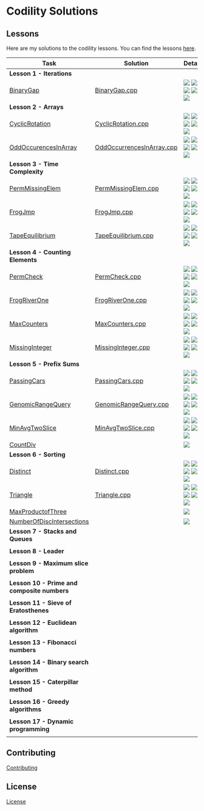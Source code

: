 # Codility Solutions

## Lessons

Here are my solutions to the codility lessons.  You can find the lessons [here](https://app.codility.com/programmers/lessons/1-iterations/).

| Task | Solution | Details  |  
| ---- | -------- | ------- |
| **Lesson 1 - Iterations**| |
|[BinaryGap](https://app.codility.com/programmers/lessons/1-iterations/binary_gap/) | [BinaryGap.cpp](Lesson%2001%20-%20Iterations/BinaryGap.cpp) | ![](https://img.shields.io/badge/difficulty-painless-81c1e1.svg) ![](https://img.shields.io/badge/task%20score-100%25-green.svg) ![](https://img.shields.io/badge/correctness-100%25-green.svg) ![](https://img.shields.io/badge/performance-N%2FA-lightgrey.svg) ![](https://img.shields.io/badge/time%20complexity-N%2FA-lightgrey.svg) |
| **Lesson 2 - Arrays**| | | | | | |
| [CyclicRotation](https://app.codility.com/programmers/lessons/2-arrays/cyclic_rotation/) | [CyclicRotation.cpp](Lesson%2002%20-%20Arrays/CyclicRotation.cpp) | ![](https://img.shields.io/badge/difficulty-painless-81c1e1.svg) ![](https://img.shields.io/badge/task%20score-100%25-green.svg) ![](https://img.shields.io/badge/correctness-100%25-green.svg) ![](https://img.shields.io/badge/performance-N%2FA-lightgrey.svg) ![](https://img.shields.io/badge/time%20complexity-N%2FA-lightgrey.svg) |
| [OddOccurencesInArray](https://app.codility.com/programmers/lessons/2-arrays/odd_occurrences_in_array/) |  [OddOccurrencesInArray.cpp](Lesson%2002%20-%20Arrays/OddOccurrencesInArray.cpp) | ![](https://img.shields.io/badge/difficulty-painless-81c1e1.svg) ![](https://img.shields.io/badge/task%20score-100%25-green.svg) ![](https://img.shields.io/badge/correctness-100%25-green.svg) ![](https://img.shields.io/badge/performance-100%25-green.svg) ![](https://img.shields.io/badge/time%20complexity-O%28N%29%20or%20O%28N%2Alog%28N%29%29-lightgrey.svg) |
| **Lesson 3 - Time Complexity** | | | | | | |
|[PermMissingElem](https://app.codility.com/programmers/lessons/3-time_complexity/perm_missing_elem/) | [PermMissingElem.cpp](Lesson%2003%20-%20Time%20Complexity/PermMissingElem.cpp) | ![](https://img.shields.io/badge/difficulty-painless-81c1e1.svg) ![](https://img.shields.io/badge/task%20score-100%25-green.svg) ![](https://img.shields.io/badge/correctness-100%25-green.svg) ![](https://img.shields.io/badge/performance-100%25-green.svg) ![](https://img.shields.io/badge/time%20complexity-O%28N%29%20or%20O%28N%2Alog%28N%29%29-lightgrey.svg) |
|[FrogJmp](https://app.codility.com/programmers/lessons/3-time_complexity/frog_jmp/) | [FrogJmp.cpp](Lesson%2003%20-%20Time%20Complexity/FrogJmp.cpp) | ![](https://img.shields.io/badge/difficulty-painless-81c1e1.svg) ![](https://img.shields.io/badge/task%20score-100%25-green.svg) ![](https://img.shields.io/badge/correctness-100%25-green.svg) ![](https://img.shields.io/badge/performance-100%25-green.svg) ![](https://img.shields.io/badge/time%20complexity-O%281%29-lightgrey.svg) |
|[TapeEquilibrium](https://app.codility.com/programmers/lessons/3-time_complexity/tape_equilibrium/) | [TapeEquilibrium.cpp](Lesson%2003%20-%20Time%20Complexity/TapeEquilibrium.cpp) | ![](https://img.shields.io/badge/difficulty-painless-81c1e1.svg) ![](https://img.shields.io/badge/task%20score-100%25-green.svg) ![](https://img.shields.io/badge/correctness-100%25-green.svg) ![](https://img.shields.io/badge/performance-100%25-green.svg) ![](https://img.shields.io/badge/time%20complexity-O%28N%29-lightgrey.svg) |
| **Lesson 4 - Counting Elements**| | | | | | |
| [PermCheck](https://app.codility.com/programmers/lessons/4-counting_elements/perm_check/) | [PermCheck.cpp](Lesson%2004%20-%20Counting%20Elements/PermCheck.cpp) | ![](https://img.shields.io/badge/difficulty-painless-81c1e1.svg) ![](https://img.shields.io/badge/task%20score-100%25-green.svg) ![](https://img.shields.io/badge/correctness-100%25-green.svg) ![](https://img.shields.io/badge/performance-100%25-green.svg) ![](https://img.shields.io/badge/time%20complexity-O%28N%29%20or%20O%28N%2Alog%28N%29%29-lightgrey.svg) |
| [FrogRiverOne](https://app.codility.com/programmers/lessons/4-counting_elements/frog_river_one/) | [FrogRiverOne.cpp](Lesson%2004%20-%20Counting%20Elements/FrogRiverOne.cpp) | ![](https://img.shields.io/badge/difficulty-painless-81c1e1.svg) ![](https://img.shields.io/badge/task%20score-100%25-green.svg) ![](https://img.shields.io/badge/correctness-100%25-green.svg) ![](https://img.shields.io/badge/performance-100%25-green.svg) ![](https://img.shields.io/badge/time%20complexity-O%28N%29-lightgrey.svg) |
| [MaxCounters](https://app.codility.com/programmers/lessons/4-counting_elements/max_counters/) | [MaxCounters.cpp](Lesson%2004%20-%20Counting%20Elements/MaxCounters.cpp) | ![](https://img.shields.io/badge/difficulty-respectable-61c0c5.svg) ![](https://img.shields.io/badge/task%20score-100%25-green.svg) ![](https://img.shields.io/badge/correctness-100%25-green.svg) ![](https://img.shields.io/badge/performance-100%25-green.svg) ![](https://img.shields.io/badge/time%20complexity-O%28N%2BM%29-lightgrey.svg) |
| [MissingInteger](https://app.codility.com/programmers/lessons/4-counting_elements/missing_integer/) | [MissingInteger.cpp](Lesson%2004%20-%20Counting%20Elements/MissingInteger.cpp) | ![](https://img.shields.io/badge/difficulty-respectable-61c0c5.svg) ![](https://img.shields.io/badge/task%20score-100%25-green.svg) ![](https://img.shields.io/badge/correctness-100%25-green.svg) ![](https://img.shields.io/badge/performance-100%25-green.svg) ![](https://img.shields.io/badge/time%20complexity-O%28N%29%20or%20O%28N%2Alog%28N%29%29-lightgrey.svg) |
| **Lesson 5 - Prefix Sums** | | | | | | |
| [PassingCars](https://app.codility.com/programmers/lessons/5-prefix_sums/passing_cars/) | [PassingCars.cpp](Lesson%2005%20-%20Prefix%20Sums/PassingCars.cpp) | ![](https://img.shields.io/badge/difficulty-painless-81c1e1.svg) ![](https://img.shields.io/badge/task%20score-100%25-green.svg) ![](https://img.shields.io/badge/correctness-100%25-green.svg) ![](https://img.shields.io/badge/performance-100%25-green.svg) ![](https://img.shields.io/badge/time%20complexity-O%28N%29-lightgrey.svg) |
| [GenomicRangeQuery](https://app.codility.com/programmers/lessons/5-prefix_sums/genomic_range_query/) | [GenomicRangeQuery.cpp]((Lesson%2005%20-%20Prefix%20Sums/GenomicRangeQuery.cpp)) | ![](https://img.shields.io/badge/difficulty-respectable-61c0c5.svg) ![](https://img.shields.io/badge/task%20score-100%25-green.svg) ![](https://img.shields.io/badge/correctness-100%25-green.svg) ![](https://img.shields.io/badge/performance-100%25-green.svg) ![](https://img.shields.io/badge/time%20complexity-O%28N%2BM%29-lightgrey.svg) |
| [MinAvgTwoSlice](https://app.codility.com/programmers/lessons/5-prefix_sums/min_avg_two_slice/) | [MinAvgTwoSlice.cpp](Lesson%2005%20-%20Prefix%20Sums/MinAvgTwoSlice.cpp) | ![](https://img.shields.io/badge/difficulty-respectable-61c0c5.svg) ![](https://img.shields.io/badge/task%20score-60%25-yellow.svg) ![](https://img.shields.io/badge/correctness-100%25-green.svg) ![](https://img.shields.io/badge/performance-20%25-orange.svg) ![](https://img.shields.io/badge/time%20complexity-O%28N%B2%29-red.svg) |
| [CountDiv](https://app.codility.com/programmers/lessons/5-prefix_sums/count_div/) | []() | ![](https://img.shields.io/badge/difficulty-respectable-61c0c5.svg) |
| **Lesson 6 - Sorting** | | | | | | |
| [Distinct](https://app.codility.com/programmers/lessons/6-sorting/distinct/) | [Distinct.cpp](Lesson%2006%20-%20Sorting/Distinct.cpp) | ![](https://img.shields.io/badge/difficulty-painless-81c1e1.svg) ![](https://img.shields.io/badge/task%20score-100%25-green.svg) ![](https://img.shields.io/badge/correctness-100%25-green.svg) ![](https://img.shields.io/badge/performance-100%25-green.svg) ![](https://img.shields.io/badge/time%20complexity-O%28N%29%20or%20O%28N%2Alog%28N%29%29-lightgrey.svg) |
| [Triangle](https://app.codility.com/programmers/lessons/6-sorting/triangle/) | [Triangle.cpp](Lesson%2006%20-%20Sorting/Triangle.cpp) | ![](https://img.shields.io/badge/difficulty-painless-81c1e1.svg) ![](https://img.shields.io/badge/task%20score-100%25-green.svg) ![](https://img.shields.io/badge/correctness-100%25-green.svg) ![](https://img.shields.io/badge/performance-100%25-green.svg) ![](https://img.shields.io/badge/time%20complexity-O%28N%2Alog%28N%29%29-lightgrey.svg) |
| [MaxProductofThree](https://app.codility.com/programmers/lessons/6-sorting/max_product_of_three/) | []() | ![](https://img.shields.io/badge/difficulty-painless-81c1e1.svg) |
| [NumberOfDiscIntersections](https://app.codility.com/programmers/lessons/6-sorting/number_of_disc_intersections/) | []() | ![](https://img.shields.io/badge/difficulty-respectable-61c0c5.svg) | |
| **Lesson 7 - Stacks and Queues** | | | | | | |
||||||||
| **Lesson 8 - Leader** | | | | | | |
||||||||
| **Lesson 9 - Maximum slice problem** | | | | | | |
||||||||
| **Lesson 10 - Prime and composite numbers** | | | | | | |
||||||||
| **Lesson 11 - Sieve of Eratosthenes** | | | | | | |
||||||||
| **Lesson 12 - Euclidean algorithm** | | | | | | |
||||||||
| **Lesson 13 - Fibonacci numbers** | | | | | | |
||||||||
| **Lesson 14 - Binary search algorithm** | | | | | | |
||||||||
| **Lesson 15 - Caterpillar method** | | | | | | |
||||||||
| **Lesson 16 - Greedy algorithms** | | | | | | |
||||||||
| **Lesson 17 - Dynamic programming** | | | | | | |
||||||||
<!--
| *Lesson Template* | | | | | | |
| []() | []() | - | - | - | - | |

Effortless:  https://img.shields.io/badge/✓-effortless-b1e2f1.svg
Painless:    https://img.shields.io/badge/X-painless-81c1e1.svg
Respectable: https://img.shields.io/badge/_-respectable-61c0c5.svg
Ambitious:   https://img.shields.io/badge/_-ambitious-4fa0a4.svg
-->

## Contributing
[Contributing](CONTRIBUTING.md)

## License
[License](LICENSE.md)

